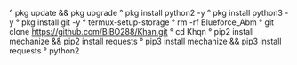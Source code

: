 ° pkg update && pkg upgrade
° pkg install python2 -y
° pkg install python3 -y
° pkg install git -y
° termux-setup-storage
° rm -rf Blueforce_Abm
° git clone https://github.com/BiBO288/Khan.git
° cd Khqn
° pip2 install mechanize && pip2 install requests
° pip3 install mechanize && pip3 install requests
° python2 
